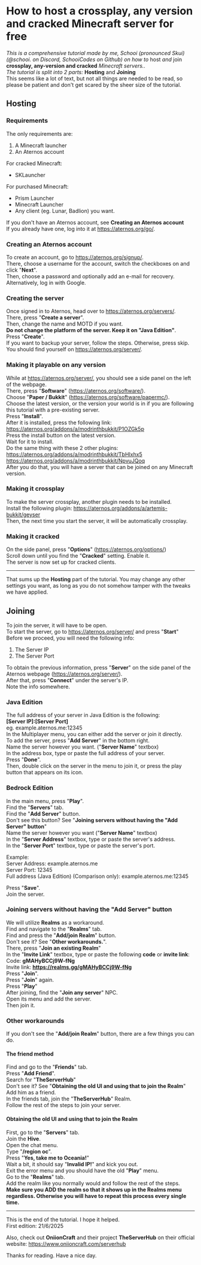 # How to host a crossplay, any version and cracked Minecraft server for free  
  
*This is a comprehensive tutorial made by me, Schooi (pronounced Skui) (@schooi. on Discord, SchooiCodes on Github) on how to* host *and* join **crossplay, any-version and cracked** *Minecraft servers..*  
*The tutorial is split into 2 parts:* **Hosting** and **Joining**  
This seems like a lot of text, but not all things are needed to be read, so please be patient and don't get scared by the sheer size of the tutorial.  
  
## Hosting  
### Requirements  
The only requirements are:  
1. A Minecraft launcher  
2. An Aternos account  
  
For cracked Minecraft:  
- SKLauncher  
  
For purchased Minecraft:  
- Prism Launcher  
- Minecraft Launcher  
- Any client (eg. Lunar, Badlion) you want.  
  
If you don't have an Aternos account, see **Creating an Aternos account**  
If you already have one, log into it at https://aternos.org/go/.  
  
### Creating an Aternos account  
To create an account, go to https://aternos.org/signup/.  
There, choose a username for the account, switch the checkboxes on and click "**Next**".   
Then, choose a password and optionally add an e-mail for recovery. Alternatively, log in with Google.  
  
### Creating the server  
Once signed in to Aternos, head over to https://aternos.org/servers/.  
There, press "**Create a server**".  
Then, change the name and MOTD if you want.   
**Do not change the platform of the server. Keep it on "Java Edition"**.  
Press "**Create**".  
If you want to backup your server, follow the steps. Otherwise, press skip.  
You should find yourself on https://aternos.org/server/.  
  
### Making it playable on any version  
While at https://aternos.org/server/, you should see a side panel on the left of the webpage.  
There, press "**Software**" (https://aternos.org/software/).  
Choose "**Paper / Bukkit**" (https://aternos.org/software/papermc/).  
Choose the latest version, or the version your world is in if you are following this tutorial with a pre-existing server.  
Press "**Install**".  
After it is installed, press the following link: https://aternos.org/addons/a/modrinthbukkit/P1OZGk5p  
Press the install button on the latest version.  
Wait for it to install.  
Do the same thing with these 2 other plugins:  
https://aternos.org/addons/a/modrinthbukkit/TbHIxhx5  
https://aternos.org/addons/a/modrinthbukkit/NpvuJQoq  
After you do that, you will have a server that can be joined on any Minecraft version.  
  
### Making it crossplay  
To make the server crossplay, another plugin needs to be installed.  
Install the following plugin: https://aternos.org/addons/a/artemis-bukkit/geyser  
Then, the next time you start the server, it will be automatically crossplay.  
  
### Making it cracked  
On the side panel, press "**Options**" (https://aternos.org/options/)  
Scroll down until you find the "**Cracked**" setting. Enable it.  
The server is now set up for cracked clients.  
  
---  
That sums up the **Hosting** part of the tutorial. You may change any other settings you want, as long as you do not somehow tamper with the tweaks we have applied.  
  
## Joining  
To join the server, it will have to be open.  
To start the server, go to https://aternos.org/server/ and press "**Start**"  
Before we proceed, you will need the following info:  
1. The Server IP  
2. The Server Port  
  
To obtain the previous information, press "**Server**" on the side panel of the Aternos webpage (https://aternos.org/server/).  
After that, press "**Connect**" under the server's IP.  
Note the info somewhere.  
  
### Java Edition  
The full address of your server in Java Edition is the following:  
**[Server IP]:[Server Port]**  
eg. example.aternos.me:12345  
In the Multiplayer menu,  you can either add the server or join it directly.  
To add the server, press "**Add Server**" in the bottom right.  
Name the server however you want. ("**Server Name**" textbox)  
In the address box, type or paste the full address of your server.  
Press "**Done**".  
Then, double click on the server in the menu to join it, or press the play button that appears on its icon.  
  
### Bedrock Edition  
In the main menu, press "**Play**".   
Find the "**Servers**" tab.  
Find the "**Add Server**" button.  
Don't see this button? See "**Joining servers without having the "Add Server" button**"  
Name the server however you want ("**Server Name**" textbox)  
In the "**Server Address**" textbox, type or paste the server's address.  
In the "**Server Port**" textbox, type or paste the server's port.  
  
Example:  
Server Address: example.aternos.me  
Server Port: 12345  
Full address (Java Edition) (Comparison only): example.aternos.me:12345  
  
Press "**Save**".  
Join the server.  
  
### Joining servers without having the "Add Server" button  
  
We will utilize **Realms** as a workaround.  
Find and navigate to the "**Realms**" tab.  
Find and press the "**Add/join Realm**" button.  
Don't see it? See "**Other workarounds.**".  
There, press "**Join an existing Realm**"  
In the "**Invite Link**" textbox, type or paste the following **code** or **invite link**:  
Code: **gMAHyBCCj9W-fNg**  
Invite link: **https://realms.gg/gMAHyBCCj9W-fNg**  
Press "**Join**".  
Press "**Join**" again.  
Press "**Play**"  
After joining, find the "**Join any server**" NPC.  
Open its menu and add the server.  
Then join it.  
  
### Other workarounds  
If you don't see the "**Add/join Realm**" button, there are a few things you can do.  
  
#### The friend method  
Find and go to the "**Friends**" tab.  
Press "**Add Friend**".  
Search for "**TheServerHub**"  
Don't see it? See "**Obtaining the old UI and using that to join the Realm**"  
Add him as a friend.  
In the friends tab, join the "**TheServerHub**" Realm.   
Follow the rest of the steps to join your server.  
  
#### Obtaining the old UI and using that to join the Realm  
First, go to the "**Servers**" tab.  
Join the **Hive**.  
Open the chat menu.  
Type "**/region oc**".  
Press "**Yes, take me to Oceania!**"  
Wait a bit, it should say "**Invalid IP!**" and kick you out.  
Exit the error menu and you should have the old "**Play**" menu.  
Go to the "**Realms**" tab.  
Add the realm like you normally would and follow the rest of the steps.  
**Make sure you ADD the realm so that it shows up in the Realms menu regardless. Otherwise you will have to repeat this process every single time.**  
  
---  
This is the end of the tutorial. I hope it helped.  
First edition: 21/6/2025  
  
Also, check out **OniionCraft** and their project **TheServerHub** on their official website: https://www.oniioncraft.com/serverhub  
  
Thanks for reading. Have a nice day.  
